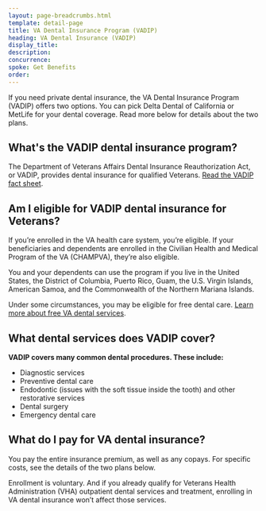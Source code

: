 ```yaml
---
layout: page-breadcrumbs.html
template: detail-page
title: VA Dental Insurance Program (VADIP)
heading: VA Dental Insurance (VADIP)
display_title: 
description: 
concurrence: 
spoke: Get Benefits
order:  
---
```


<div class="va-introtext">
  
If you need private dental insurance, the VA Dental Insurance Program (VADIP) 
offers two options. You can pick Delta Dental of California or MetLife for your dental coverage. 
Read more below for details about the two plans.

## What's the VADIP dental insurance program?

The Department of Veterans Affairs Dental Insurance Reauthorization Act, 
or VADIP, provides dental insurance for qualified Veterans. [Read the VADIP fact sheet](https://www.va.gov/HEALTHBENEFITS/resources/publications/IB10-580_VADIP_factsheet.pdf).

## Am I eligible for VADIP dental insurance for Veterans?

If you’re enrolled in the VA health care system, you’re eligible. 
If your beneficiaries and dependents are enrolled in the Civilian Health and Medical Program of the 
VA (CHAMPVA), they’re also eligible.

You and your dependents can use the program if you live in the United States, 
the District of Columbia, Puerto Rico, Guam, the U.S. Virgin Islands, American Samoa, 
and the Commonwealth of the Northern Mariana Islands.

Under some circumstances, you may be eligible for free dental care. [Learn more about free VA dental services](https://www.va.gov/DENTAL/index.asp).

## What dental services does VADIP cover?

**VADIP covers many common dental procedures. These include:**

-	Diagnostic services
-	Preventive dental care
-	Endodontic (issues with the soft tissue inside the tooth) and other restorative services
-	Dental surgery
-	Emergency dental care

## What do I pay for VA dental insurance?

You pay the entire insurance premium, as well as any copays. For specific costs, 
see the details of the two plans below. 

Enrollment is voluntary. And if you already qualify for Veterans Health Administration (VHA) 
outpatient dental services and treatment, enrolling in VA dental insurance won’t affect those services.
